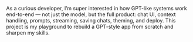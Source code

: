 As a curious developer, I’m super interested in how GPT-like systems work end-to-end — not just the model, but the full product: chat UI, context handling, prompts, streaming, saving chats, theming, and deploy.
This project is my playground to rebuild a GPT-style app from scratch and sharpen my skills.

